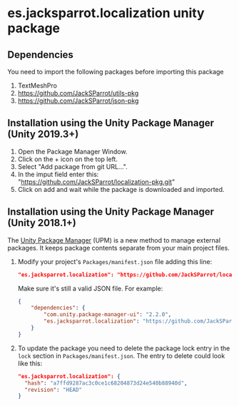 # es.jacksparrot.localization unity package

## Dependencies
You need to import the following packages before importing this package
1. TextMeshPro
2. https://github.com/JackSParrot/utils-pkg
3. https://github.com/JackSParrot/json-pkg

## Installation using the Unity Package Manager (Unity 2019.3+)
1. Open the Package Manager Window. 
2. Click on the + icon on the top left.
3. Select "Add package from git URL...".
4. In the imput field enter this: "https://github.com/JackSParrot/localization-pkg.git"
5. Click on add and wait while the package is downloaded and imported.

## Installation using the Unity Package Manager (Unity 2018.1+)

The [Unity Package Manager](https://docs.unity3d.com/Packages/com.unity.package-manager-ui@1.8/manual/index.html) (UPM) is a new method to manage external packages. It keeps package contents separate from your main project files.

1. Modify your project's `Packages/manifest.json` file adding this line:

    ```json
    "es.jacksparrot.localization": "https://github.com/JackSParrot/localization-pkg.git"
    ```

    Make sure it's still a valid JSON file. For example:

    ```json
    {
        "dependencies": {
            "com.unity.package-manager-ui": "2.2.0",
            "es.jacksparrot.localization": "https://github.com/JackSParrot/localization-pkg.git"
        }
    }
    ```

2. To update the package you need to delete the package lock entry in the `lock` section in `Packages/manifest.json`. The entry to delete could look like this:

    ```json
    "es.jacksparrot.localization": {
      "hash": "a7ffd9287ac3c0ce1c68204873d24e540b88940d",
      "revision": "HEAD"
    }
    ```
